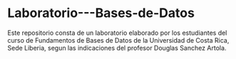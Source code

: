 # Laboratorio---Bases-de-Datos
Este repositorio consta de un laboratorio elaborado por los estudiantes del curso de Fundamentos de Bases de Datos de la Universidad de Costa Rica, Sede Liberia, segun las indicaciones del profesor Douglas Sanchez Artola. 
